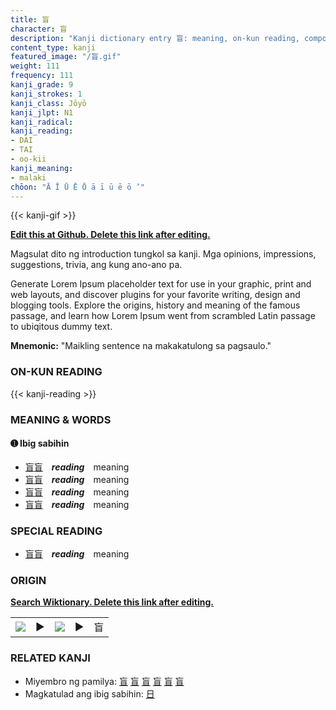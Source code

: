 ```yaml
---
title: 盲
character: 盲
description: "Kanji dictionary entry 盲: meaning, on-kun reading, compounds, origin, related kanji"
content_type: kanji
featured_image: "/盲.gif"
weight: 111
frequency: 111
kanji_grade: 9
kanji_strokes: 1
kanji_class: Jōyō
kanji_jlpt: N1
kanji_radical: 
kanji_reading: 
- DAI
- TAI
- oo-kii
kanji_meaning:
- malaki
chōon: "Ā Ī Ū Ē Ō ā ī ū ē ō ’"
---
```

[//]: # (Don't edit the line below. Kanji animated GIF code is automatically generated.)
{{< kanji-gif >}}

[//]: # (Edit below this line.)

**[Edit this at Github. Delete this link after editing.](https://github.com/tim0g/tim/tree/main/content/kanji/盲/index.md)**

Magsulat dito ng introduction tungkol sa kanji. Mga opinions, impressions, suggestions, trivia, ang kung ano-ano pa.

Generate Lorem Ipsum placeholder text for use in your graphic, print and web layouts, and discover plugins for your favorite writing, design and blogging tools. Explore the origins, history and meaning of the famous passage, and learn how Lorem Ipsum went from scrambled Latin passage to ubiqitous dummy text.
 
**Mnemonic:** "Maikling sentence na makakatulong sa pagsaulo."

### ON-KUN READING

[//]: # (Don't edit the line below. ON-KUN READING code is automatically generated.)
{{< kanji-reading >}}

### MEANING & WORDS

#### ➊ **Ibig sabihin**
  - [盲](../盲)[盲](../盲)　***reading***　meaning
  - [盲](../盲)[盲](../盲)　***reading***　meaning
  - [盲](../盲)[盲](../盲)　***reading***　meaning
  - [盲](../盲)[盲](../盲)　***reading***　meaning

### SPECIAL READING
  - [盲](../盲)[盲](../盲)　***reading***　meaning

### ORIGIN

**[Search Wiktionary. Delete this link after editing.](https://wiktionary.org/wiki/盲)**
<table class="kanji-table"><tr><td>
<img src="60px-盲-bronze.svg.png">
</td><td>▶</td><td>
<img src="60px-盲-oracle.svg.png">
</td><td>▶</td>
<td class="kanji-origin">盲</td>
</tr></table>

### RELATED KANJI
- Miyembro ng pamilya: [盲](../盲) [盲](../盲) [盲](../盲) [盲](../盲) [盲](../盲) [盲](../盲)
- Magkatulad ang ibig sabihin: [日](../日)

